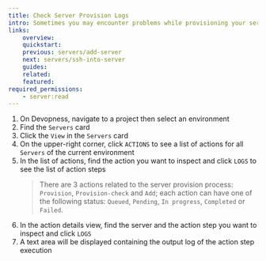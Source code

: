 ```yaml
---
title: Check Server Provision Logs
intro: Sometimes you may encounter problems while provisioning your servers. Check your server' actions logs to evaluate what happened.
links:
    overview:
    quickstart:
    previous: servers/add-server
    next: servers/ssh-into-server
    guides:
    related:
    featured:
required_permissions:
    - server:read
---
```


1. On Devopness, navigate to a project then select an environment
1. Find the `Servers` card
1. Click the `View` in the `Servers` card
1. On the upper-right corner, click `ACTIONS` to see a list of actions for all `Servers` of the current environment
1. In the list of actions, find the action you want to inspect and click `LOGS` to see the list of action steps
    > There are 3 actions related to the server provision process: `Provision`, `Provision-check` and `Add`;
    > each action can have one of the following status: `Queued`, `Pending`, `In progress`, `Completed` or `Failed`.
1. In the action details view, find the server and the action step you want to inspect and click `LOGS`
1. A text area will be displayed containing the output log of the action step execution
